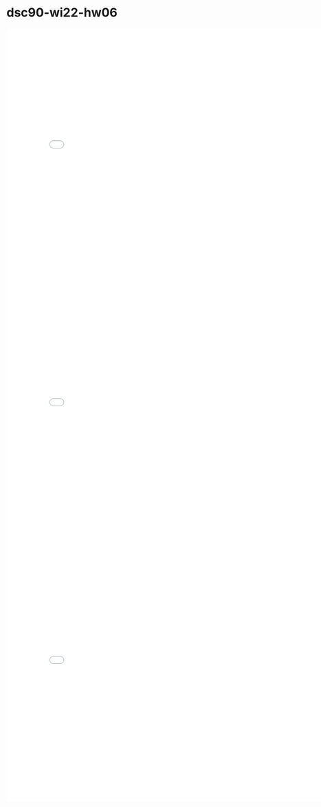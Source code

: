 # dsc90-wi22-hw06

<iframe src='../snow-map.html' width=800 height=600 frameBorder=0></iframe>

<iframe src='../plotly-fig.html' width=800 height=600 frameBorder=0></iframe>

<iframe src='../france_plotly-fig.html' width=800 height=600 frameBorder=0></iframe>
